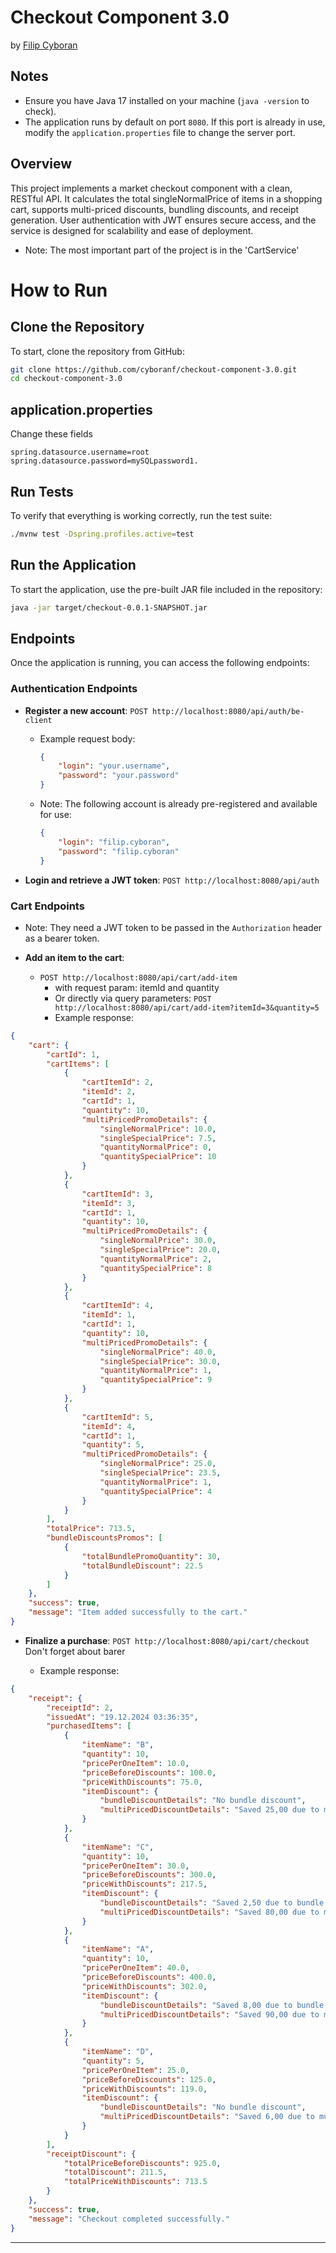 # Checkout Component 3.0
by [Filip Cyboran](https://github.com/cyboranf)

## Notes
- Ensure you have Java 17 installed on your machine (`java -version` to check).
- The application runs by default on port `8080`. If this port is already in use, modify the `application.properties` file to change the server port.

## Overview
This project implements a market checkout component with a clean, RESTful API. It calculates the total singleNormalPrice of items in a shopping cart, supports multi-priced discounts, bundling discounts, and receipt generation. User authentication with JWT ensures secure access, and the service is designed for scalability and ease of deployment.
- Note: The most important part of the project is in the 'CartService'

# How to Run

## Clone the Repository
To start, clone the repository from GitHub:
```bash
git clone https://github.com/cyboranf/checkout-component-3.0.git
cd checkout-component-3.0
```

## application.properties

Change these fields
```properties
spring.datasource.username=root
spring.datasource.password=mySQLpassword1.
```


## Run Tests
To verify that everything is working correctly, run the test suite:
```bash
./mvnw test -Dspring.profiles.active=test
```

## Run the Application
To start the application, use the pre-built JAR file included in the repository:
```bash
java -jar target/checkout-0.0.1-SNAPSHOT.jar
```

## Endpoints
Once the application is running, you can access the following endpoints:

### Authentication Endpoints
- **Register a new account**: `POST http://localhost:8080/api/auth/be-client`
  - Example request body:
    ```json
    {
        "login": "your.username",
        "password": "your.password"
    }
    ```
  - Note: The following account is already pre-registered and available for use:
    ```json
    {
        "login": "filip.cyboran",
        "password": "filip.cyboran"
    }
    ```

- **Login and retrieve a JWT token**: `POST http://localhost:8080/api/auth`

### Cart Endpoints
  - Note: They need a JWT token to be passed in the `Authorization` header as a bearer token.
  

- **Add an item to the cart**:
  - `POST http://localhost:8080/api/cart/add-item`
    - with request param: itemId and quantity
    - Or directly via query parameters:
      `POST http://localhost:8080/api/cart/add-item?itemId=3&quantity=5`
    - Example response:
```json
{
    "cart": {
        "cartId": 1,
        "cartItems": [
            {
                "cartItemId": 2,
                "itemId": 2,
                "cartId": 1,
                "quantity": 10,
                "multiPricedPromoDetails": {
                    "singleNormalPrice": 10.0,
                    "singleSpecialPrice": 7.5,
                    "quantityNormalPrice": 0,
                    "quantitySpecialPrice": 10
                }
            },
            {
                "cartItemId": 3,
                "itemId": 3,
                "cartId": 1,
                "quantity": 10,
                "multiPricedPromoDetails": {
                    "singleNormalPrice": 30.0,
                    "singleSpecialPrice": 20.0,
                    "quantityNormalPrice": 2,
                    "quantitySpecialPrice": 8
                }
            },
            {
                "cartItemId": 4,
                "itemId": 1,
                "cartId": 1,
                "quantity": 10,
                "multiPricedPromoDetails": {
                    "singleNormalPrice": 40.0,
                    "singleSpecialPrice": 30.0,
                    "quantityNormalPrice": 1,
                    "quantitySpecialPrice": 9
                }
            },
            {
                "cartItemId": 5,
                "itemId": 4,
                "cartId": 1,
                "quantity": 5,
                "multiPricedPromoDetails": {
                    "singleNormalPrice": 25.0,
                    "singleSpecialPrice": 23.5,
                    "quantityNormalPrice": 1,
                    "quantitySpecialPrice": 4
                }
            }
        ],
        "totalPrice": 713.5,
        "bundleDiscountsPromos": [
            {
                "totalBundlePromoQuantity": 30,
                "totalBundleDiscount": 22.5
            }
        ]
    },
    "success": true,
    "message": "Item added successfully to the cart."
}
```

- **Finalize a purchase**: `POST http://localhost:8080/api/cart/checkout` Don't forget about barer

  - Example response:

```json
{
    "receipt": {
        "receiptId": 2,
        "issuedAt": "19.12.2024 03:36:35",
        "purchasedItems": [
            {
                "itemName": "B",
                "quantity": 10,
                "pricePerOneItem": 10.0,
                "priceBeforeDiscounts": 100.0,
                "priceWithDiscounts": 75.0,
                "itemDiscount": {
                    "bundleDiscountDetails": "No bundle discount",
                    "multiPricedDiscountDetails": "Saved 25,00 due to multi-price promo"
                }
            },
            {
                "itemName": "C",
                "quantity": 10,
                "pricePerOneItem": 30.0,
                "priceBeforeDiscounts": 300.0,
                "priceWithDiscounts": 217.5,
                "itemDiscount": {
                    "bundleDiscountDetails": "Saved 2,50 due to bundle discount on 5 items",
                    "multiPricedDiscountDetails": "Saved 80,00 due to multi-price promo"
                }
            },
            {
                "itemName": "A",
                "quantity": 10,
                "pricePerOneItem": 40.0,
                "priceBeforeDiscounts": 400.0,
                "priceWithDiscounts": 302.0,
                "itemDiscount": {
                    "bundleDiscountDetails": "Saved 8,00 due to bundle discount on 10 items",
                    "multiPricedDiscountDetails": "Saved 90,00 due to multi-price promo"
                }
            },
            {
                "itemName": "D",
                "quantity": 5,
                "pricePerOneItem": 25.0,
                "priceBeforeDiscounts": 125.0,
                "priceWithDiscounts": 119.0,
                "itemDiscount": {
                    "bundleDiscountDetails": "No bundle discount",
                    "multiPricedDiscountDetails": "Saved 6,00 due to multi-price promo"
                }
            }
        ],
        "receiptDiscount": {
            "totalPriceBeforeDiscounts": 925.0,
            "totalDiscount": 211.5,
            "totalPriceWithDiscounts": 713.5
        }
    },
    "success": true,
    "message": "Checkout completed successfully."
}
```

---



